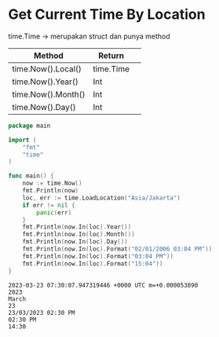 # Get Current Time By Location

time.Time -> merupakan struct dan punya method&#x20;

| Method             | Return    |   |
| ------------------ | --------- | - |
| time.Now().Local() | time.Time |   |
| time.Now().Year()  | Int       |   |
| time.Now().Month() | Int       |   |
| time.Now().Day()   | Int       |   |

```go
package main

import (
    "fmt"
    "time"
)

func main() {
    now := time.Now()
    fmt.Println(now)
	loc, err := time.LoadLocation("Asia/Jakarta")
	if err != nil {
		panic(err)
	}
	fmt.Println(now.In(loc).Year())
	fmt.Println(now.In(loc).Month())
	fmt.Println(now.In(loc).Day())
	fmt.Println(now.In(loc).Format("02/01/2006 03:04 PM"))
	fmt.Println(now.In(loc).Format("03:04 PM"))
	fmt.Println(now.In(loc).Format("15:04"))
}
```

```
2023-03-23 07:30:07.947319446 +0000 UTC m=+0.000053890
2023
March
23
23/03/2023 02:30 PM
02:30 PM
14:30
```
